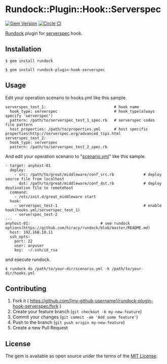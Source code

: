 # Rundock::Plugin::Hook::Serverspec
[![Gem Version](https://badge.fury.io/rb/rundock-plugin-hook-serverspec.svg)](http://badge.fury.io/rb/rundock-plugin-hook-serverspec) [![Circle CI](https://circleci.com/gh/hiracy/rundock-plugin-hook-serverspec/tree/master.png?style=shield)](https://circleci.com/gh/hiracy/rundock-plugin-hook-serverspec/tree/master)

[Rundock](https://github.com/hiracy/rundock) plugin for [serverspec](http://serverspec.org) hook.

## Installation

```
$ gem install rundock
```

```
$ gem install rundock-plugin-hook-serverspec
```

## Usage

Edit your operation scenario to hooks.yml like this sample.

```
serverspec_test_1:                              # hook name
  hook_type: serverspec                         # hook_type(always specify 'serverspec')
  pattern: /path/to/serverspec_test_1_spec.rb   # serverspec codes file pattern
  host_properties: /path/to/properties.yml      # host specific properties(http://serverspec.org/advanced_tips.html
serverspec_test_2:
  hook_type: serverspec
  pattern: /path/to/serverspec_test_2_spec.rb
```

And edit your operation scenario to "[scenario.yml](https://github.com/hiracy/rundock/blob/master/scenario_sample.yml)" like this sample.

```
- target: anyhost-01
  deploy:
    - src: /path/to/great/middleware/conf_src.rb             # deploy source file from localhost
      dst: /path/to/great/middleware/conf_dst.rb             # deploy destination file to remotehost
  command:
    - /etc/init.d/great_middleware start
  hook:
    - serverspec_test-1                                      # enable hook(hooks.yml/serverspec_test_1)
    - serverspec_test-2
---
anyhost-01:                               # see rundock options(https://github.com/hiracy/rundock/blob/master/README.md)
  host: 192.168.10.11
  ssh_opts:
    port: 22
    user: anyuser
    key:  ~/.ssh/id_rsa
```

and execute rundock.

    $ rundock do /path/to/your-dir/scenario.yml -k /path/to/your-dir/hooks.yml

## Contributing

1. Fork it ( https://github.com/[my-github-username]/rundock-plugin-hook-serverspec/fork )
2. Create your feature branch (`git checkout -b my-new-feature`)
3. Commit your changes (`git commit -am 'Add some feature'`)
4. Push to the branch (`git push origin my-new-feature`)
5. Create a new Pull Request

## License

The gem is available as open source under the terms of the [MIT License](http://opensource.org/licenses/MIT).

